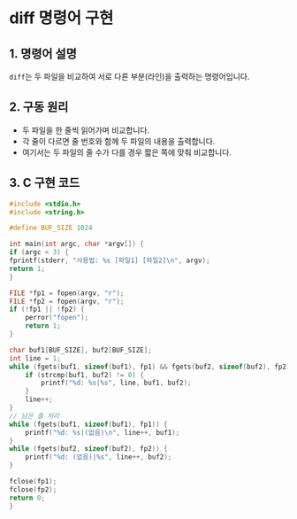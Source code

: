 # diff 명령어 구현

## 1. 명령어 설명
`diff`는 두 파일을 비교하여 서로 다른 부분(라인)을 출력하는 명령어입니다.

## 2. 구동 원리
- 두 파일을 한 줄씩 읽어가며 비교합니다.
- 각 줄이 다르면 줄 번호와 함께 두 파일의 내용을 출력합니다.
- 여기서는 두 파일의 줄 수가 다를 경우 짧은 쪽에 맞춰 비교합니다.

## 3. C 구현 코드
```c
#include <stdio.h>
#include <string.h>

#define BUF_SIZE 1024

int main(int argc, char *argv[]) {
if (argc < 3) {
fprintf(stderr, "사용법: %s [파일1] [파일2]\n", argv);
return 1;
}

FILE *fp1 = fopen(argv, "r");
FILE *fp2 = fopen(argv, "r");
if (!fp1 || !fp2) {
    perror("fopen");
    return 1;
}

char buf1[BUF_SIZE], buf2[BUF_SIZE];
int line = 1;
while (fgets(buf1, sizeof(buf1), fp1) && fgets(buf2, sizeof(buf2), fp2)) {
    if (strcmp(buf1, buf2) != 0) {
        printf("%d: %s|%s", line, buf1, buf2);
    }
    line++;
}
// 남은 줄 처리
while (fgets(buf1, sizeof(buf1), fp1)) {
    printf("%d: %s|(없음)\n", line++, buf1);
}
while (fgets(buf2, sizeof(buf2), fp2)) {
    printf("%d: (없음)|%s", line++, buf2);
}

fclose(fp1);
fclose(fp2);
return 0;
}
```
